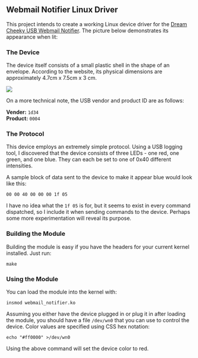 ## Webmail Notifier Linux Driver

This project intends to create a working Linux device driver for the [Dream Cheeky USB Webmail Notifier](http://www.dreamcheeky.com/webmail-notifier). The picture below demonstrates its appearance when lit:

### The Device

The device itself consists of a small plastic shell in the shape of an envelope. According to the website, its physical dimensions are approximately 4.7cm x 7.5cm x 3 cm.

![](http://www.dreamcheeky.com/sites/default/files/imagecache/product_big/sites/default/files/webmailnotifier3.jpg)

On a more technical note, the USB vendor and product ID are as follows:

**Vender:** `1d34`  
**Product:** `0004`

### The Protocol

This device employs an extremely simple protocol. Using a USB logging tool, I discovered that the device consists of three LEDs - one red, one green, and one blue. They can each be set to one of 0x40 different intensities.

A sample block of data sent to the device to make it appear blue would look like this:

    00 00 40 00 00 00 1f 05

I have no idea what the `1f 05` is for, but it seems to exist in every command dispatched, so I include it when sending commands to the device. Perhaps some more experimentation will reveal its purpose.

### Building the Module

Building the module is easy if you have the headers for your current kernel installed. Just run:

    make

### Using the Module

You can load the module into the kernel with:

    insmod webmail_notifier.ko

Assuming you either have the device plugged in or plug it in after loading the module, you should have a file `/dev/wn0` that you can use to control the device. Color values are specified using CSS hex notation:

    echo "#ff0000" >/dev/wn0

Using the above command will set the device color to red.